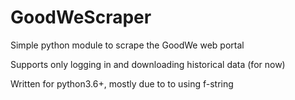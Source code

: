 # GoodWeScraper
Simple python module to scrape the GoodWe web portal

Supports only logging in and downloading historical data (for now)

Written for python3.6+, mostly due to to using f-string


